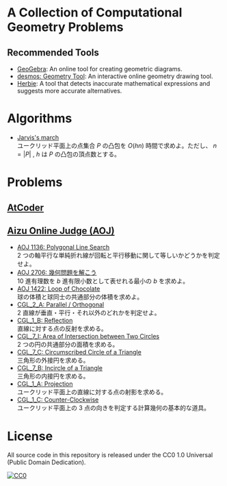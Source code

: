 # A Collection of Computational Geometry Problems

## Recommended Tools
- [GeoGebra](https://www.geogebra.org/calculator): An online tool for creating geometric diagrams.
- [desmos: Geometry Tool](https://www.desmos.com/geometry): An interactive online geometry drawing tool.
- [Herbie](https://herbie.uwplse.org/): A tool that detects inaccurate mathematical expressions and suggests more accurate alternatives.

<!-- 
## Memo
- [Floating-point number](doc/memo/floating_point_number.md)  
   浮動小数点数型に関するメモ 
-->


# Algorithms
- [Jarvis's march](doc/algorithms/jarvis_march_convex_hull.md)  
   ユークリッド平面上の点集合 $P$ の凸包を $O(h n)$ 時間で求めよ。ただし、 $n = |P|$ , $h$ は $P$ の凸包の頂点数とする。


# Problems
## [AtCoder](https://atcoder.jp/)

## [Aizu Online Judge (AOJ)](https://onlinejudge.u-aizu.ac.jp/home)
- [AOJ 1136: Polygonal Line Search](doc/aoj/1136.md)  
   2 つの軸平行な単純折れ線が回転と平行移動に関して等しいかどうかを判定せよ。
- [AOJ 2706: 幾何問題を解こう](doc/aoj/2706.md)  
   10 進有理数を $b$ 進有限小数として表せれる最小の $b$ を求めよ。
- [AOJ 1422: Loop of Chocolate](doc/aoj/1422.md)  
   球の体積と球同士の共通部分の体積を求めよ。
- [CGL_2_A: Parallel / Orthogonal](doc/aoj/CGL_2_A.md)  
   2 直線が垂直・平行・それ以外のどれかを判定せよ。
- [CGL_1_B: Reflection](doc/aoj/CGL_1_B.md)  
   直線に対する点の反射を求める。
- [CGL_7_I: Area of Intersection between Two Circles](doc/aoj/CGL_7_I.md)  
   2 つの円の共通部分の面積を求める。
- [CGL_7_C: Circumscribed Circle of a Triangle](doc/aoj/CGL_7_C.md)  
   三角形の外接円を求める。
- [CGL_7_B: Incircle of a Triangle](doc/aoj/CGL_7_B.md)  
   三角形の内接円を求める。
- [CGL_1_A: Projection](doc/aoj/CGL_1_A.md)  
   ユークリッド平面上の直線に対する点の射影を求める。
- [CGL_1_C: Counter-Clockwise](doc/aoj/CGL_1_C.md)  
   ユークリッド平面上の 3 点の向きを判定する計算幾何の基本的な道具。


# License
All source code in this repository is released under the CC0 1.0 Universal (Public Domain Dedication).

[![CC0](https://i.creativecommons.org/p/zero/1.0/88x31.png "CC0")](https://creativecommons.org/publicdomain/zero/1.0/deed.ja)
